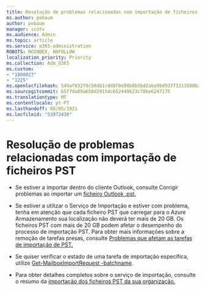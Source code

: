 ```yaml
---
title: Resolução de problemas relacionadas com importação de ficheiros PST
ms.author: pebaum
author: pebaum
manager: scotv
ms.audience: Admin
ms.topic: article
ms.service: o365-administration
ROBOTS: NOINDEX, NOFOLLOW
localization_priority: Priority
ms.collection: Adm_O365
ms.custom:
- "1800027"
- "1225"
ms.openlocfilehash: 549af832f9c58db1cdd8fbe80b8b5bd2aba9bd937f33116806a9391cbc9a5d4c
ms.sourcegitcommit: b5f7da89a650d2915dc652449623c78be6247175
ms.translationtype: MT
ms.contentlocale: pt-PT
ms.lasthandoff: 08/05/2021
ms.locfileid: "53972430"
---
```

# <a name="troubleshooting-pst-import-issues"></a>Resolução de problemas relacionadas com importação de ficheiros PST

- Se estiver a importar dentro do cliente Outlook, consulte Corrigir problemas ao importar um [ficheiro Outlook .pst.](https://support.office.com/article/Fix-problems-importing-an-Outlook-pst-file-2d2e50dc-5c36-4ab2-ab50-f1be733b3d6e)

- Se estiver a utilizar o Serviço de Importação e estiver com problema, tenha em atenção que cada ficheiro PST que carregar para o Azure Armazenamento sua localização não deverá ter mais de 20 GB. Os ficheiros PST com mais de 20 GB podem afetar o desempenho do processo de importação PST. Para obter mais informações sobre a remoção de tarefas presas, consulte [Problemas que afetam as tarefas de importação de PST.](https://docs.microsoft.com/office365/troubleshoot/pst-import-service/issues-with-pst-import-job)

- Se quiser verificar o estado de uma tarefa de importação específica, utilize [Get-MailboxImportRequest -batchname](https://docs.microsoft.com/powershell/module/exchange/mailboxes/get-mailboximportrequest).

- Para obter detalhes completos sobre o serviço de importação, consulte o resumo da [importação dos ficheiros PST da sua organização.](https://docs.microsoft.com/microsoft-365/compliance/importing-pst-files-to-office-365?view=o365-worldwide)
